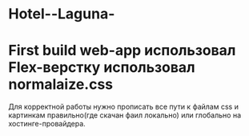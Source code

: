 # Hotel--Laguna-
First build web-app
использовал Flex-верстку
использовал normalaize.css
====================================================================================================================================================================================

Для корректной работы нужно прописать все пути к файлам css и картинкам правильно(где скачан фаил локально) или глобально на хостинге-провайдера.



